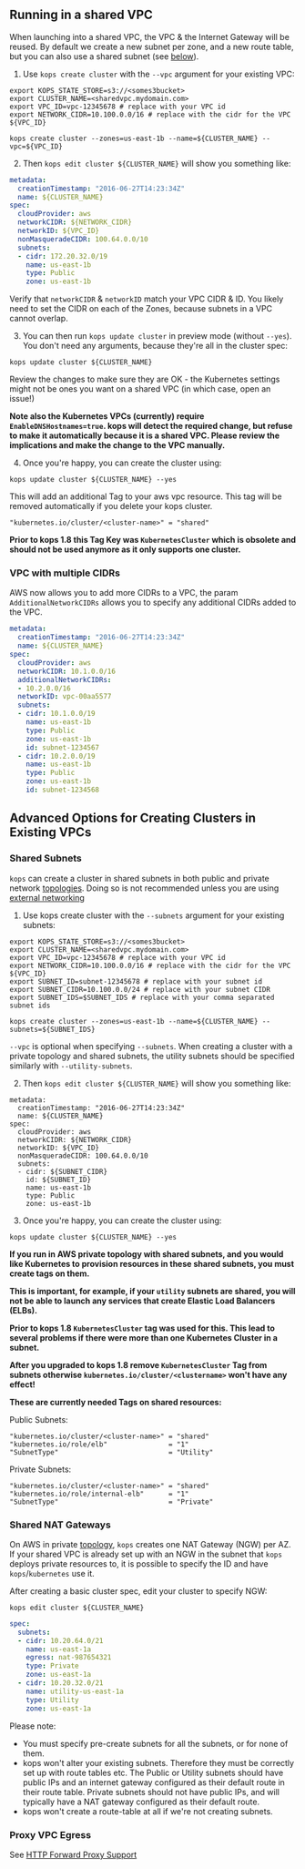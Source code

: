 ## Running in a shared VPC

When launching into a shared VPC, the VPC & the Internet Gateway will be reused. By default we create a new subnet per zone,
and a new route table, but you can also use a shared subnet (see [below](#shared-subnets)).

1. Use `kops create cluster` with the `--vpc` argument for your existing VPC:

  ```shell
  export KOPS_STATE_STORE=s3://<somes3bucket>
  export CLUSTER_NAME=<sharedvpc.mydomain.com>
  export VPC_ID=vpc-12345678 # replace with your VPC id
  export NETWORK_CIDR=10.100.0.0/16 # replace with the cidr for the VPC ${VPC_ID}

  kops create cluster --zones=us-east-1b --name=${CLUSTER_NAME} --vpc=${VPC_ID}
  ```

2. Then `kops edit cluster ${CLUSTER_NAME}` will show you something like:

  ```yaml
  metadata:
    creationTimestamp: "2016-06-27T14:23:34Z"
    name: ${CLUSTER_NAME}
  spec:
    cloudProvider: aws
    networkCIDR: ${NETWORK_CIDR}
    networkID: ${VPC_ID}
    nonMasqueradeCIDR: 100.64.0.0/10
    subnets:
    - cidr: 172.20.32.0/19
      name: us-east-1b
      type: Public
      zone: us-east-1b
  ```

  Verify that `networkCIDR` & `networkID` match your VPC CIDR & ID. 
  You likely need to set the CIDR on each of the Zones, because subnets in a VPC cannot overlap.

3. You can then run `kops update cluster` in preview mode (without `--yes`). 
  You don't need any arguments, because they're all in the cluster spec:

  ```shell
  kops update cluster ${CLUSTER_NAME}
  ```

  Review the changes to make sure they are OK - the Kubernetes settings might 
   not be ones you want on a shared VPC (in which case, open an issue!)

  **Note also the Kubernetes VPCs (currently) require `EnableDNSHostnames=true`. kops will detect the required change,
   but refuse to make it automatically because it is a shared VPC. Please review the implications and make the change
   to the VPC manually.**

4. Once you're happy, you can create the cluster using:

  ```shell
  kops update cluster ${CLUSTER_NAME} --yes
  ```

  This will add an additional Tag to your aws vpc resource. This tag
  will be removed automatically if you delete your kops cluster.

  ```
  "kubernetes.io/cluster/<cluster-name>" = "shared"
  ```

  **Prior to kops 1.8 this Tag Key was `KubernetesCluster` which is obsolete and should
  not be used anymore as it only supports one cluster.**


### VPC with multiple CIDRs

AWS now allows you to add more CIDRs to a VPC, the param `AdditionalNetworkCIDRs` allows you to specify any additional CIDRs added to the VPC.

```yaml
metadata:
  creationTimestamp: "2016-06-27T14:23:34Z"
  name: ${CLUSTER_NAME}
spec:
  cloudProvider: aws
  networkCIDR: 10.1.0.0/16
  additionalNetworkCIDRs:
  - 10.2.0.0/16
  networkID: vpc-00aa5577
  subnets:
  - cidr: 10.1.0.0/19
    name: us-east-1b
    type: Public
    zone: us-east-1b
    id: subnet-1234567
  - cidr: 10.2.0.0/19
    name: us-east-1b
    type: Public
    zone: us-east-1b
    id: subnet-1234568
```


## Advanced Options for Creating Clusters in Existing VPCs

### Shared Subnets

`kops` can create a cluster in shared subnets in both public and private network [topologies](topology.md). Doing so is not recommended unless you are using [external networking](networking.md#supported-cni-networking)

1. Use kops create cluster with the `--subnets` argument for your existing subnets:

  ```shell
  export KOPS_STATE_STORE=s3://<somes3bucket>
  export CLUSTER_NAME=<sharedvpc.mydomain.com>
  export VPC_ID=vpc-12345678 # replace with your VPC id
  export NETWORK_CIDR=10.100.0.0/16 # replace with the cidr for the VPC ${VPC_ID}
  export SUBNET_ID=subnet-12345678 # replace with your subnet id
  export SUBNET_CIDR=10.100.0.0/24 # replace with your subnet CIDR
  export SUBNET_IDS=$SUBNET_IDS # replace with your comma separated subnet ids

  kops create cluster --zones=us-east-1b --name=${CLUSTER_NAME} --subnets=${SUBNET_IDS}
  ```

  `--vpc` is optional when specifying `--subnets`. When creating a cluster with a 
  private topology and shared subnets, the utility subnets should be specified similarly with `--utility-subnets`.

2. Then `kops edit cluster ${CLUSTER_NAME}` will show you something like:

  ```
  metadata:
    creationTimestamp: "2016-06-27T14:23:34Z"
    name: ${CLUSTER_NAME}
  spec:
    cloudProvider: aws
    networkCIDR: ${NETWORK_CIDR}
    networkID: ${VPC_ID}
    nonMasqueradeCIDR: 100.64.0.0/10
    subnets:
    - cidr: ${SUBNET_CIDR}
      id: ${SUBNET_ID}
      name: us-east-1b
      type: Public
      zone: us-east-1b
  ```

3. Once you're happy, you can create the cluster using:

  ```
  kops update cluster ${CLUSTER_NAME} --yes
  ```

  **If you run in AWS private topology with shared subnets, and you would like Kubernetes to provision resources in these shared subnets, you must create tags on them.**
  
  **This is important, for example, if your `utility` subnets are shared, you will not be able to launch any services that create Elastic Load Balancers (ELBs).**
  
  **Prior to kops 1.8 `KubernetesCluster` tag was used for this. This lead to several problems if there were more than one Kubernetes Cluster in a subnet.**
  
  **After you upgraded to kops 1.8 remove `KubernetesCluster` Tag from subnets otherwise `kubernetes.io/cluster/<clustername>` won't have any effect!**

  **These are currently needed Tags on shared resources:**

  Public Subnets:
  ```
  "kubernetes.io/cluster/<cluster-name>" = "shared"
  "kubernetes.io/role/elb"               = "1"
  "SubnetType"                           = "Utility"
  ```

  Private Subnets:
  ```
  "kubernetes.io/cluster/<cluster-name>" = "shared"
  "kubernetes.io/role/internal-elb"      = "1"
  "SubnetType"                           = "Private"
  ```


### Shared NAT Gateways

On AWS in private [topology](topology.md), `kops` creates one NAT Gateway (NGW) per AZ. If your shared VPC is already set up with an NGW in the subnet that `kops` deploys private resources to, it is possible to specify the ID and have `kops`/`kubernetes` use it.

After creating a basic cluster spec, edit your cluster to specify NGW:

`kops edit cluster ${CLUSTER_NAME}`

```yaml
spec:
  subnets:
  - cidr: 10.20.64.0/21
    name: us-east-1a
    egress: nat-987654321
    type: Private
    zone: us-east-1a
  - cidr: 10.20.32.0/21
    name: utility-us-east-1a
    type: Utility
    zone: us-east-1a
```

Please note:

* You must specify pre-create subnets for all the subnets, or for none of them.
* kops won't alter your existing subnets.  Therefore they must be correctly set up with route tables etc.  The
  Public or Utility subnets should have public IPs and an internet gateway configured as their default route
  in their route table.  Private subnets should not have public IPs, and will typically have a NAT gateway
  configured as their default route.
* kops won't create a route-table at all if we're not creating subnets.

### Proxy VPC Egress

See [HTTP Forward Proxy Support](http_proxy.md)
